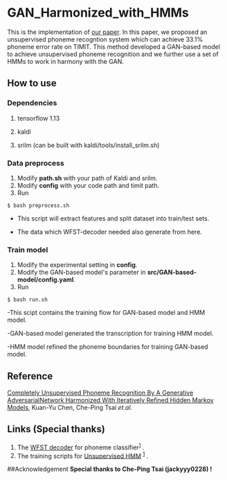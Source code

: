 # GAN_Harmonized_with_HMMs

This is the implementation of [our paper](#Citation). In this paper, we proposed an unsupervised phoneme recogntion system which can achieve 33.1% phoneme error rate on TIMIT.
This method developed a GAN-based model to achieve unsupervised phoneme recognition and we further use a set of HMMs to work in harmony with the GAN.

## How to use

### Dependencies
1. tensorflow 1.13

2. kaldi

3. srilm (can be built with kaldi/tools/install_srilm.sh)

### Data preprocess
1. Modify **path.sh** with your path of Kaldi and srilm.
2. Modify **config** with your code path and timit path.
3. Run 
```
$ bash preprocess.sh
```

- This script will extract features and split dataset into train/test sets.

- The data which WFST-decoder needed also generate from here.

### Train model
1. Modify the experimental setting in **config**.
2. Modify the GAN-based model's parameter in **src/GAN-based-model/config.yaml**.
2. Run 
```
$ bash run.sh
```

-This scipt contains the training flow for GAN-based model and HMM model.

-GAN-based model generated the transcription for training HMM model.

-HMM model refined the phoneme boundaries for training GAN-based model.

## Reference
[Completely Unsupervised Phoneme Recognition By A Generative AdversarialNetwork Harmonized With Iteratively Refined Hidden Markov Models](https://arxiv.org/abs/1904.04100?fbclid=IwAR3QG6ihbKmLz-e4BdOkRG3AaelP5HGkzLkavzRSF6IORN90BkHX1NLkpRo),  Kuan-Yu Chen, Che-Ping Tsai *et.al.*

## Links (Special thanks)
1.  The [WFST decoder](https://github.com/jackyyy0228/WFST-decoder-for-phoneme-posterior) for phoneme classifier<sup>[1](#Reference)</sup> .
2.  The training scripts for [Unsupervised HMM](https://github.com/jackyyy0228/Unsupervised_HMM) <sup>[1](#Reference)</sup> .

##Acknowledgement
**Special thanks to Che-Ping Tsai (jackyyy0228) !**

